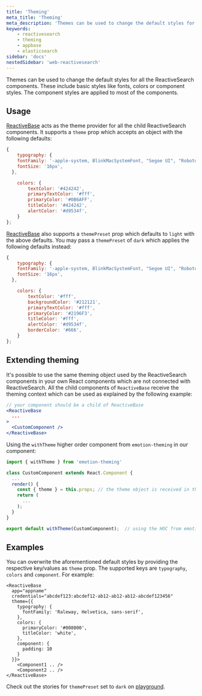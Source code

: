 ```yaml
---
title: 'Theming'
meta_title: 'Theming'
meta_description: 'Themes can be used to change the default styles for all the ReactiveSearch components.'
keywords:
    - reactivesearch
    - theming
    - appbase
    - elasticsearch
sidebar: 'docs'
nestedSidebar: 'web-reactivesearch'
---
```


Themes can be used to change the default styles for all the ReactiveSearch components. These include basic styles like fonts, colors or component styles. The component styles are applied to most of the components.

## Usage

[ReactiveBase](/docs/reactivesearch/v3/overview/reactivebase/) acts as the theme provider for all the child ReactiveSearch components. It supports a `theme` prop which accepts an object with the following defaults:

```js
{
	typography: {
    fontFamily: '-apple-system, BlinkMacSystemFont, "Segoe UI", "Roboto", "Noto Sans", "Ubuntu", "Droid Sans", "Helvetica Neue", sans-serif',
    fontSize: '16px',
  },

	colors: {
		textColor: '#424242',
		primaryTextColor: '#fff',
		primaryColor: '#0B6AFF',
		titleColor: '#424242',
		alertColor: '#d9534f',
	}
};
```

[ReactiveBase](/getting-started/reactivebase.html) also supports a `themePreset` prop which defaults to `light` with the above defaults. You may pass a `themePreset` of `dark` which applies the following defaults instead:

```js
{
	typography: {
    fontFamily: '-apple-system, BlinkMacSystemFont, "Segoe UI", "Roboto", "Noto Sans", "Ubuntu", "Droid Sans", "Helvetica Neue", sans-serif',
    fontSize: '16px',
  },

	colors: {
		textColor: '#fff',
		backgroundColor: '#212121',
		primaryTextColor: '#fff',
		primaryColor: '#2196F3',
		titleColor: '#fff',
		alertColor: '#d9534f',
		borderColor: '#666',
	}
};
```

## Extending theming

It's possible to use the same theming object used by the ReactiveSearch components in your own React components which are not connected with ReactiveSearch. All the child components of `ReactiveBase` receive the theming context which can be used as explained by the following example:

```jsx
// your component should be a child of ReactiveBase
<ReactiveBase
  ...
>
  <CustomComponent />
</ReactiveBase>
```

Using the `withTheme` higher order component from `emotion-theming` in our component:

```jsx
import { withTheme } from 'emotion-theming'

class CustomComponent extends React.Component {
  ...
  render() {
    const { theme } = this.props; // the theme object is received in the props
    return (
      ...
    );
  }
}

export default withTheme(CustomComponent);  // using the HOC from emotion-theming
```

## Examples

You can overwrite the aforementioned default styles by providing the respective key/values as `theme` prop. The supported keys are `typography`, `colors` and `component`. For example:

```jsx{4-15}
<ReactiveBase
  app="appname"
  credentials="abcdef123:abcdef12-ab12-ab12-ab12-abcdef123456"
  theme={{
    typography: {
      fontFamily: 'Raleway, Helvetica, sans-serif',
    },
    colors: {
      primaryColor: '#008000',
      titleColor: 'white',
    },
    component: {
      padding: 10
    }
  }}>
    <Component1 .. />
    <Component2 .. />
</ReactiveBase>
```

Check out the stories for `themePreset` set to `dark` on <a href="https://opensource.appbase.io/playground/?knob-themePreset=dark&selectedKind=theme&selectedStory=Dark%20Preset%20with%20ResultList&full=0&addons=1&stories=1&panelRight=0&addonPanel=storybooks%2Fstorybook-addon-knobs" target="_blank">playground</a>.
